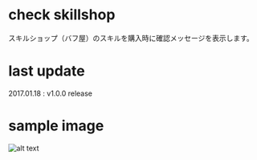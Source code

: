 # check skillshop
スキルショップ（バフ屋）のスキルを購入時に確認メッセージを表示します。  

# last update
2017.01.18 : v1.0.0 release

# sample image
![alt text](https://github.com/chicori/TOS-Addon/raw/master/checkskillshop/readme2.jpg)
